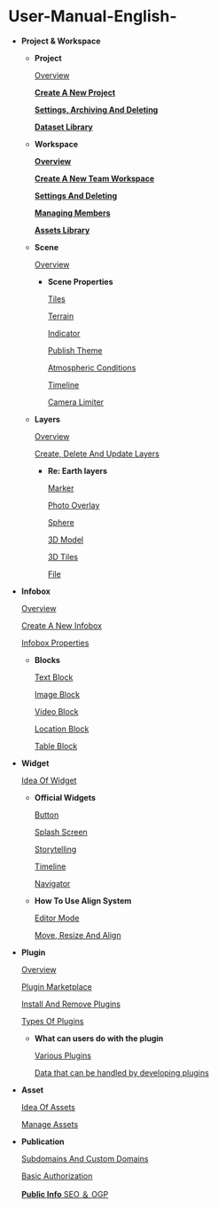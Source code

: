 # User-Manual-English-

- **Project & Workspace**
    - **Project**
        
        [Overview](User%20Manual%20d2a30f9add9245048e8458db86f7de66/Overview%20026c6bdc69fb47cca139bedcd6ce6342.md)
        
        [**Create A New Project** ](User%20Manual%20d2a30f9add9245048e8458db86f7de66/Create%20A%20New%20Project%20663077dd2163491fb48e27debfae1471.md)
        
        [**Settings, Archiving And Deleting**](User%20Manual%20d2a30f9add9245048e8458db86f7de66/Settings,%20Archiving%20And%20Deleting%20eba9dfc58f4042f8ad064602fae9afbc.md)
        
        [**Dataset Library**](User%20Manual%20d2a30f9add9245048e8458db86f7de66/Dataset%20Library%20f8d8e04ff93f42d294404901732867c5.md)
        
    - **Workspace**
        
        [**Overview**](User%20Manual%20d2a30f9add9245048e8458db86f7de66/Overview%20b4e7717ec68d4c22a978620933fb8d34.md)
        
        [**Create A New Team Workspace**](User%20Manual%20d2a30f9add9245048e8458db86f7de66/Create%20A%20New%20Team%20Workspace%208153437ad9134376a3b5b9a435bd5274.md)
        
        [**Settings And Deleting**](User%20Manual%20d2a30f9add9245048e8458db86f7de66/Settings%20And%20Deleting%208f198ea780b04049ada1080273d2d76e.md)
        
        [**Managing Members**](User%20Manual%20d2a30f9add9245048e8458db86f7de66/Managing%20Members%209493472f978a43c98150023cd719421c.md)
        
        [**Assets Library**](User%20Manual%20d2a30f9add9245048e8458db86f7de66/Assets%20Library%20b7c5b39d8edc41e8a4eaba03efea726d.md)
        
    - **Scene**
        
        [Overview](User%20Manual%20d2a30f9add9245048e8458db86f7de66/Overview%2002596916c49f49cca15a6040edb0c583.md)
        
        - **Scene Properties**
            
            [Tiles ](User%20Manual%20d2a30f9add9245048e8458db86f7de66/Tiles%20759a5fb32fc64432865e641ca6858d85.md)
            
            [Terrain](User%20Manual%20d2a30f9add9245048e8458db86f7de66/Terrain%2001aa64219103428bb935fa6d3b813f27.md)
            
            [Indicator](User%20Manual%20d2a30f9add9245048e8458db86f7de66/Indicator%208803995fbffe4ad0b4fad296a3b47b63.md)
            
            [Publish Theme ](User%20Manual%20d2a30f9add9245048e8458db86f7de66/Publish%20Theme%2038b039be6d104dabbcd885d5e72eadb8.md)
            
            [Atmospheric Conditions ](User%20Manual%20d2a30f9add9245048e8458db86f7de66/Atmospheric%20Conditions%201be85055d5a747cbb2ab215b2e08c960.md)
            
            [Timeline ](User%20Manual%20d2a30f9add9245048e8458db86f7de66/Timeline%208af92ac99b0f40f1b2ab5aa928bd9c24.md)
            
            [Camera Limiter](User%20Manual%20d2a30f9add9245048e8458db86f7de66/Camera%20Limiter%202a6970de63c649efbb5be7e811bca68f.md)
            
    - **Layers**
        
        [Overview](User%20Manual%20d2a30f9add9245048e8458db86f7de66/Overview%20bbfadcfd250f45e7b22ddb12c5e3ed31.md)
        
        [Create, Delete And Update Layers ](User%20Manual%20d2a30f9add9245048e8458db86f7de66/Create,%20Delete%20And%20Update%20Layers%203e2287f72ac24706a003ba8a7e0497e2.md)
        
        - **Re: Earth layers**
            
            [Marker](User%20Manual%20d2a30f9add9245048e8458db86f7de66/Marker%20db5af60c61944d5a886ac07f48229c05.md)
            
            [Photo Overlay](User%20Manual%20d2a30f9add9245048e8458db86f7de66/Photo%20Overlay%20f1370f4ff46c4c4cbf363bc0b328b905.md)
            
            [Sphere](User%20Manual%20d2a30f9add9245048e8458db86f7de66/Sphere%2036e0d7150abf41708dfae2e38de2c2ed.md)
            
            [3D Model](User%20Manual%20d2a30f9add9245048e8458db86f7de66/3D%20Model%20da62e64ec7ee4774a377c4cb7fbf7d23.md)
            
            [3D Tiles](User%20Manual%20d2a30f9add9245048e8458db86f7de66/3D%20Tiles%20749704e73f67454fafb239503f133c19.md)
            
            [File](User%20Manual%20d2a30f9add9245048e8458db86f7de66/File%20726fa52e66e547778bb380b2d97b6076.md)
            
- **Infobox**
    
    [Overview ](User%20Manual%20d2a30f9add9245048e8458db86f7de66/Overview%2031f25adf73224435905b5c993b913c14.md)
    
    [Create A New Infobox](User%20Manual%20d2a30f9add9245048e8458db86f7de66/Create%20A%20New%20Infobox%20a0d7638b7a9a4067a9991f4950fbc2a3.md)
    
    [Infobox Properties ](User%20Manual%20d2a30f9add9245048e8458db86f7de66/Infobox%20Properties%20cbe5ddc866c84903b41d55c0c1b24660.md)
    
    - **Blocks**
        
        [Text Block ](User%20Manual%20d2a30f9add9245048e8458db86f7de66/Text%20Block%20080e66fb9b6740f69df9218402fa763f.md)
        
        [Image Block ](User%20Manual%20d2a30f9add9245048e8458db86f7de66/Image%20Block%20d75fac92b39d4fa78fea27601cacb501.md)
        
        [Video Block ](User%20Manual%20d2a30f9add9245048e8458db86f7de66/Video%20Block%20d333776cd1574ef3847b853c8b55ff9d.md)
        
        [Location Block ](User%20Manual%20d2a30f9add9245048e8458db86f7de66/Location%20Block%20600592b0388c43dd867414d622ddc27f.md)
        
        [Table Block ](User%20Manual%20d2a30f9add9245048e8458db86f7de66/Table%20Block%2088fc1989554f4aaa803237d7f2aefc30.md)
        
- **Widget**
    
    [Idea Of Widget](User%20Manual%20d2a30f9add9245048e8458db86f7de66/Idea%20Of%20Widget%2076ed487ffc254e5d803be9cf8044bc4a.md)
    
    - **Official Widgets**
        
        [Button](User%20Manual%20d2a30f9add9245048e8458db86f7de66/Button%2009a15c6bd9c843f4b7b6a8f9cf4f2427.md)
        
        [Splash Screen](User%20Manual%20d2a30f9add9245048e8458db86f7de66/Splash%20Screen%205ef834bd4c4a4387910bdfcd1a89debe.md)
        
        [Storytelling](User%20Manual%20d2a30f9add9245048e8458db86f7de66/Storytelling%2039c06dbe858940f6a407da30b74638f5.md)
        
        [Timeline](User%20Manual%20d2a30f9add9245048e8458db86f7de66/Timeline%20954be904f4554f279436b490d0a2455e.md)
        
        [Navigator](User%20Manual%20d2a30f9add9245048e8458db86f7de66/Navigator%201f36592bc30d464ab87cb97123858264.md)
        
    - **How To Use Align System**
        
        [Editor Mode](User%20Manual%20d2a30f9add9245048e8458db86f7de66/Editor%20Mode%20ca6719656d9e4c128c4607f77e1796f2.md)
        
        [Move, Resize And Align](User%20Manual%20d2a30f9add9245048e8458db86f7de66/Move,%20Resize%20And%20Align%20e8de2bdf689a428fb973aad2e5fca9fb.md)
        
- **Plugin**
    
    [Overview](User%20Manual%20d2a30f9add9245048e8458db86f7de66/Overview%20ce224e1d8e1043e493d98a6e5c4444e6.md)
    
    [Plugin Marketplace ](User%20Manual%20d2a30f9add9245048e8458db86f7de66/Plugin%20Marketplace%20751f7a9caaff41c7a0d31a4a6e8529ff.md)
    
    [Install And Remove Plugins](User%20Manual%20d2a30f9add9245048e8458db86f7de66/Install%20And%20Remove%20Plugins%20a9f2c04d2f0a49af98e19bffb4836f8d.md)
    
    [Types Of Plugins](User%20Manual%20d2a30f9add9245048e8458db86f7de66/Types%20Of%20Plugins%2023f2fb6872174128b561e76f53d0b459.md)
    
    - **What can users do with the plugin**
        
        [Various Plugins](User%20Manual%20d2a30f9add9245048e8458db86f7de66/Various%20Plugins%205d90198ecf214c4485b2bf9af499f12e.md)
        
        [Data that can be handled by developing plugins](User%20Manual%20d2a30f9add9245048e8458db86f7de66/Data%20that%20can%20be%20handled%20by%20developing%20plugins%20794a571b945a4288b0ec63bee4333658.md)
        
- **Asset**
    
    [Idea Of Assets](User%20Manual%20d2a30f9add9245048e8458db86f7de66/Idea%20Of%20Assets%20549c746ef5894855854d60bef01da855.md)
    
    [Manage Assets](User%20Manual%20d2a30f9add9245048e8458db86f7de66/Manage%20Assets%20f2d78750c1c64221b15faa7b7416bec2.md)
    
- **Publication**
    
    [Subdomains And Custom Domains](User%20Manual%20d2a30f9add9245048e8458db86f7de66/Subdomains%20And%20Custom%20Domains%20ac4fa9226d3d4d119c84bc7495c63dbd.md)
    
    [Basic Authorization](User%20Manual%20d2a30f9add9245048e8458db86f7de66/Basic%20Authorization%20a498c60933d845a89a063ea72efe426a.md)
    
    [**Public Info** SEO ＆ OGP](User%20Manual%20d2a30f9add9245048e8458db86f7de66/Public%20Info%20SEO%20%EF%BC%86%20OGP%203e30b40502c7405a9d83a0b946e1ab79.md)
    
